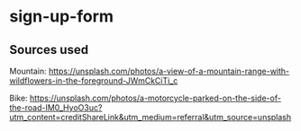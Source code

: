 # sign-up-form
## Sources used
Mountain: 
https://unsplash.com/photos/a-view-of-a-mountain-range-with-wildflowers-in-the-foreground-JWmCkCiTi_c

Bike: 
https://unsplash.com/photos/a-motorcycle-parked-on-the-side-of-the-road-IM0_HyoO3uc?utm_content=creditShareLink&utm_medium=referral&utm_source=unsplash
  